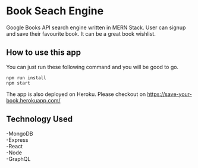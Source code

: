 # Book Seach Engine

Google Books API search engine written in MERN Stack. User can signup and save their favourite book. It can be a great book wishlist.

## How to use this app

You can just run these following command and you will be good to go.

```
npm run install
npm start
```

The app is also deployed on Heroku. Please checkout on https://save-your-book.herokuapp.com/

## Technology Used

-MongoDB <br>
-Express <br>
-React <br>
-Node <br>
-GraphQL
